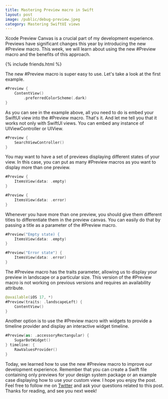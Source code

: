 ```yaml
---
title: Mastering Preview macro in Swift
layout: post
image: /public/debug-preview.jpeg
category: Mastering SwiftUI views
---
```


Xcode Preview Canvas is a crucial part of my development experience. Previews have significant changes this year by introducing the new #Preview macro. This week, we will learn about using the new #Preview macro and the benefits of this approach.

{% include friends.html %}

The new #Preview macro is super easy to use. Let's take a look at the first example.

```swift
#Preview {
    ContentView()
        .preferredColorScheme(.dark)
}
```

As you can see in the example above, all you need to do is embed your SwiftUI view into the #Preview macro. That's it. And let me tell you that it works not only with SwiftUI views. You can embed any instance of UIViewController or UIView.

```swift
#Preview {
    SearchViewController()
}
```

You may want to have a set of previews displaying different states of your view. In this case, you can put as many #Preview macros as you want to display more than one preview.

```swift
#Preview {
    ItemsView(data: .empty)
}

#Preview {
    ItemsView(data: .error)
}
```

Whenever you have more than one preview, you should give them different titles to differentiate them in the preview canvas. You can easily do that by passing a title as a parameter of the #Preview macro.

```swift
#Preview("Empty state) {
    ItemsView(data: .empty)
}

#Preview("Error state") {
    ItemsView(data: .error)
}
```

The #Preview macro has the traits parameter, allowing us to display your preview in landscape or a particular size. This version of the #Preview macro is not working on previous versions and requires an availability attribute.

```swift
@available(iOS 17, *)
#Preview(traits: .landscapeLeft) {
    ContentView()
}
```

Another option is to use the #Preview macro with widgets to provide a timeline provider and display an interactive widget timeline.

```swift
#Preview(as: .accessoryRectangular) {
    SugarBotWidget()
} timeline: {
    RawValuesProvider()
}
```

Today, we learned how to use the new #Preview macro to improve our development experience. Remember that you can create a Swift file containing only previews for your design system package or an example case displaying how to use your custom view. I hope you enjoy the post. Feel free to follow me on [Twitter](https://twitter.com/mecid) and ask your questions related to this post. Thanks for reading, and see you next week!
